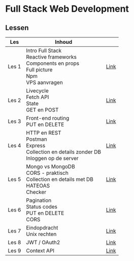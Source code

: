 # Full Stack Web Development

## Lessen

| Les   | Inhoud                                                                                                 |                          |
|-------|--------------------------------------------------------------------------------------------------------|--------------------------|
| Les 1 | Intro Full Stack<br>Reactive frameworks<br>Components en props<br>Full picture<br>Npm<br>VPS aanvragen | [Link](./lessen/les1.md) |
| Les 2 | Livecycle<br>Fetch API<br>State<br>GET en POST                                                         | [Link](./lessen/les2.md) |
| Les 3 | Front-end routing<br>PUT en DELETE                                                                     | [Link](./lessen/les3.md) |
| Les 4 | HTTP en REST<br>Postman<br>Express<br>Collection en details zonder DB<br>Inloggen op de server         | [Link](./lessen/les4.md) |
| Les 5 | Mongo vs MongoDB<br>CORS - praktisch<br>Collection en details met DB<br>HATEOAS<br>Checker             | [Link](./lessen/les5.md) |
| Les 6 | Pagination<br>Status codes<br>PUT en DELETE<br>CORS                                                    | [Link](./lessen/les6.md) |
| Les 7 | Eindopdracht<br>Unix rechten                                                                           | [Link](./lessen/les7.md) |
| Les 8 | JWT / OAuth2                                                                                           | [Link](./lessen/les8.md) |
| Les 9 | Context API                                                                                            | [Link](./lessen/les9.md) |